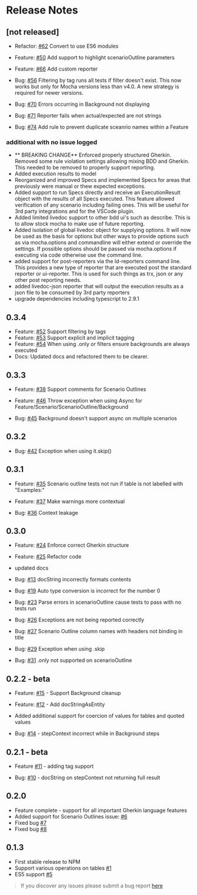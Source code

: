 # Release Notes

## [not released]
* Refactor: [#62](https://github.com/dotnetprofessional/LiveDoc/issues/62) Convert to use ES6 modules
* Feature: [#50](https://github.com/dotnetprofessional/LiveDoc/issues/50) Add support to highlight scenarioOutline parameters
* Feature: [#66](https://github.com/dotnetprofessional/LiveDoc/issues/66) Add custom reporter

* Bug: [#56](https://github.com/dotnetprofessional/LiveDoc/issues/56) Filtering by tag runs all tests if filter doesn't exist. This now works but only for Mocha versions less than v4.0. A new strategy is required for newer versions. 
* Bug: [#70](https://github.com/dotnetprofessional/LiveDoc/issues/70) Errors occurring in Background not displaying
* Bug: [#71](https://github.com/dotnetprofessional/LiveDoc/issues/71) Reporter fails when actual/expected are not strings
* Bug: [#74](https://github.com/dotnetprofessional/LiveDoc/issues/74) Add rule to prevent duplicate sceanrio names within a Feature

### additional with no issue logged
* ** BREAKING CHANGE** Enforced properly structured Gherkin. Removed some rule violation settings allowing mixing BDD and Gherkin. This needed to be removed to properly support reporting.
* Added execution results to model
* Reorganized and improved Specs and implemented Specs for areas that previously were manual or thew expected exceptions.
* Added support to run Specs directly and receive an ExecutionResult object with the results of all Specs executed. This feature allowed verification of any scenario including failing ones. This will be useful for 3rd party integrations and for the VSCode plugin.
* Added limited livedoc support to other bdd ui's such as describe. This is to allow stock mocha to make use of future reporting. 
* Added isolation of global livedoc object for supplying options. It will now be used as the basis for options but other ways to provide options such as via mocha.options and commandline will either extend or override the settings. If possible options should be passed via mocha.options if executing via code otherwise use the command line.
* added support for post-reporters via the ld-reporters command line. This provides a new type of reporter that are executed post the standard reporter or ui-reporter. This is used for such things as trx, json or any other post reporting needs.
* added livedoc-json reporter that will output the execution results as a json file to be consumed by 3rd party reporters
* upgrade dependencies including typescript to 2.9.1

## 0.3.4
* Feature: [#52](https://github.com/dotnetprofessional/LiveDoc/issues/52) Support filtering by tags  
* Feature: [#53](https://github.com/dotnetprofessional/LiveDoc/issues/53) Support explicit and implicit tagging  
* Feature: [#54](https://github.com/dotnetprofessional/LiveDoc/issues/54) When using .only or filters ensure backgrounds are always executed 
* Docs: Updated docs and refactored them to be clearer.

## 0.3.3 
* Feature: [#38](https://github.com/dotnetprofessional/LiveDoc/issues/38) Support comments for Scenario Outlines  
* Feature: [#46](https://github.com/dotnetprofessional/LiveDoc/issues/46) Throw exception when using Async for Feature/Scenario/ScenarioOutline/Background  

* Bug: [#45](https://github.com/dotnetprofessional/LiveDoc/issues/45) Background doesn't support async on multiple scenarios  

## 0.3.2 
* Bug: [#42](https://github.com/dotnetprofessional/LiveDoc/issues/42) Exception when using it.skip() 

## 0.3.1 
* Feature: [#35](https://github.com/dotnetprofessional/LiveDoc/issues/35) Scenario outline tests not run if table is not labelled with "Examples:"
* Feature: [#37](https://github.com/dotnetprofessional/LiveDoc/issues/37) Make warnings more contextual

* Bug: [#36](https://github.com/dotnetprofessional/LiveDoc/issues/36) Context leakage

## 0.3.0 
* Feature: [#24](https://github.com/dotnetprofessional/LiveDoc/issues/24) Enforce correct Gherkin structure 
* Feature: [#25](https://github.com/dotnetprofessional/LiveDoc/issues/25) Refactor code 
* updated docs

* Bug: [#13](https://github.com/dotnetprofessional/LiveDoc/issues/13) docString incorrectly formats contents
* Bug: [#19](https://github.com/dotnetprofessional/LiveDoc/issues/19) Auto type conversion is incorrect for the number 0
* Bug: [#23](https://github.com/dotnetprofessional/LiveDoc/issues/23) Parse errors in scenarioOutline cause tests to pass with no tests run 
* Bug: [#26](https://github.com/dotnetprofessional/LiveDoc/issues/26) Exceptions are not being reported correctly  
* Bug: [#27](https://github.com/dotnetprofessional/LiveDoc/issues/27) Scenario Outline column names with headers not binding in title
* Bug: [#29](https://github.com/dotnetprofessional/LiveDoc/issues/29) Exception when using .skip
* Bug: [#31](https://github.com/dotnetprofessional/LiveDoc/issues/31) .only not supported on scenarioOutline 

## 0.2.2 - beta
* Feature: [#15](https://github.com/dotnetprofessional/LiveDoc/issues/15) - Support Background cleanup
* Feature: [#12](https://github.com/dotnetprofessional/LiveDoc/issues/12) - Add docStringAsEntity
* Added additional support for coercion of values for tables and quoted values

* Bug: [#14](https://github.com/dotnetprofessional/LiveDoc/issues/14) - stepContext incorrect while in Background steps

## 0.2.1 - beta
* Feature [#11](https://github.com/dotnetprofessional/LiveDoc/issues/11) - adding tag support

* Bug: [#10](https://github.com/dotnetprofessional/LiveDoc/issues/10) - docString on stepContext not returning full result

## 0.2.0
* Feature complete - support for all important Gherkin language features
* Added support for Scenario Outlines issue: [#6](https://github.com/dotnetprofessional/LiveDoc/issues/6)
* Fixed bug [#7](https://github.com/dotnetprofessional/LiveDoc/issues/7)
* Fixed bug [#8](https://github.com/dotnetprofessional/LiveDoc/issues/8)

## 0.1.3
* First stable release to NPM
* Support various operations on tables [#1](https://github.com/dotnetprofessional/LiveDoc/issues/1)
* ES5 support [#5](https://github.com/dotnetprofessional/LiveDoc/issues/5)

> If you discover any issues please submit a bug report [here](https://github.com/dotnetprofessional/LiveDoc/issues)